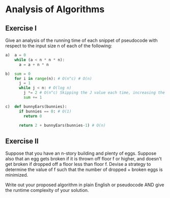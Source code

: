 # Analysis of Algorithms

## Exercise I

Give an analysis of the running time of each snippet of
pseudocode with respect to the input size n of each of the following:

```python
a)  a = 0
    while (a < n * n * n):
      a = a + n * n
```



```python
b)  sum = 0
    for i in range(n): # O(n^c) # O(n)
      j = 1
      while j < n: # O(log n)
        j *= 2 # O(n^c) Skipping the J value each time, increasing the runtime of the outer loop.
        sum += 1
```


```python
c)  def bunnyEars(bunnies):
      if bunnies == 0: # O(1)
        return 0

      return 2 + bunnyEars(bunnies-1) # O(n)
```



## Exercise II

Suppose that you have an n-story building and plenty of eggs. Suppose also that an egg gets broken if it is thrown off floor f or higher, and doesn't get broken if dropped off a floor less than floor f. Devise a strategy to determine the value of f such that the number of dropped + broken eggs is minimized.

Write out your proposed algorithm in plain English or pseudocode AND give the runtime complexity of your solution.


